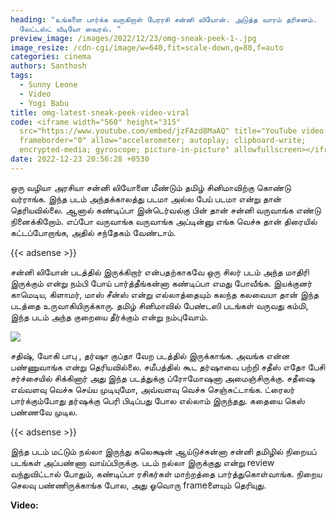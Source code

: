 ```yaml
---
heading: "உங்களை பார்க்க வருகிறாள் பேரரசி சன்னி லியோன். அடுத்த வாரம் தரிசனம்.
  லேட்டஸ்ட் வீடியோ வைரல். "
preview_image: /images/2022/12/23/omg-sneak-peek-1-.jpg
image_resize: /cdn-cgi/image/w=640,fit=scale-down,q=80,f=auto
categories: cinema
authors: Santhosh
tags:
  - Sunny Leone
  - Video
  - Yogi Babu
title: omg-latest-sneak-peek-video-viral
code: <iframe width="560" height="315"
  src="https://www.youtube.com/embed/jzFAzd8MaAQ" title="YouTube video player"
  frameborder="0" allow="accelerometer; autoplay; clipboard-write;
  encrypted-media; gyroscope; picture-in-picture" allowfullscreen></iframe>
date: 2022-12-23 20:56:28 +0530
---
```

ஒரு வழியா அரசியா சன்னி லியோனை மீண்டும் தமிழ் சினிமாவிற்கு கொண்டு வர்ராங்க. இந்த படம் அந்தக்காலத்து படமா அல்ல பேய் படமா என்று தான் தெரியவில்லை. ஆனால் கண்டிப்பா இன்டெர்வல்கு பின் தான் சன்னி வருவாங்க எண்டு நினைக்கிறோம். எப்போ வருவாங்க வருவாங்க அப்டின்னு எங்க வெச்சு தான் திரையில் கட்டப்போறாங்க, அதில் சந்தேகம் வேண்டாம். 

{{< adsense >}}

சன்னி லியோன் படத்தில் இருக்கிறார் என்பதற்காகவே ஒரு சிலர் படம் அந்த மாதிரி இருக்கும் என்று நம்பி போய் பார்த்தீங்கன்னா கண்டிப்பா எமது போவீங்க. இயக்குனர் காமெடிய, கிளாமர், மாஸ் சீன்ஸ் என்று எல்லாத்தையும் கலந்த கலவையா தான் இந்த படத்தை உருவாகியிருக்காரு. தமிழ் சினிமாவில் பேண்டஸி படங்கள் வருவது கம்மி, இந்த படம் அந்த குறையை தீர்க்கும் என்று நம்புவோம்.

![](/images/2022/12/23/omg-sneak-peek-1-.jpg)

சதிஷ், யோகி பாபு , தர்ஷா குப்தா வேற படத்தில் இருக்காங்க. அவங்க என்ன பண்ணுவாங்க என்று தெரியவில்லை. சமீபத்தில் கூட தர்ஷாவை பற்றி சதீஸ் எதோ பேசி சர்ச்சையில் சிக்கினார் அது இந்த படத்துக்கு ப்ரோமோஷனா அமைஞ்சிருக்கு. சதீஷை எவ்வளவு வெச்சு செய்ய முடியுமோ, அவ்வளவு வெச்சு செஞ்சுட்டாங்க. ட்ரைலர் பார்க்கும்போது தர்ஷக்கு பெரி பிடிப்பது போல எல்லாம் இருந்தது. கதையை கெஸ் பண்ணவே முடில.

{{< adsense >}}

இந்த படம் மட்டும் நல்லா இருந்து கலெக்ஷன் ஆய்டுச்சுன்னா சன்னி தமிழில் நிறையப் படங்கள் அப்பண்ணா வாய்ப்பிருக்கு. படம் நல்லா இருக்குது என்று review வந்துவிட்டால் போதும், கண்டிப்பா ரசிகர்கள் மாற்றத்தை பார்த்துகொள்வாங்க. நிறைய செலவு பண்ணிருக்காங்க போல, அது ஓவொரு frameளையும் தெரியுது. 

**V﻿ideo:**